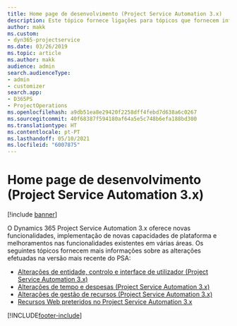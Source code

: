 ```yaml
---
title: Home page de desenvolvimento (Project Service Automation 3.x)
description: Este tópico fornece ligações para tópicos que fornecem informações de desenvolvimento do Dynamics 365 Project Service Automation (PSA), versão 3.x.
author: makk
ms.custom:
- dyn365-projectservice
ms.date: 03/26/2019
ms.topic: article
ms.author: makk
audience: admin
search.audienceType:
- admin
- customizer
search.app:
- D365PS
- ProjectOperations
ms.openlocfilehash: a9db51ea8e29420f2258dff4febd7d638a6c0267
ms.sourcegitcommit: 40f68387f594180af64a5e5c748b6efa188bd300
ms.translationtype: HT
ms.contentlocale: pt-PT
ms.lasthandoff: 05/10/2021
ms.locfileid: "6007875"
---
```

# <a name="development-home-page-project-service-automation-3x"></a>Home page de desenvolvimento (Project Service Automation 3.x)

[!include [banner](../../includes/psa-now-project-operations.md)]

O Dynamics 365 Project Service Automation 3.x oferece novas funcionalidades, implementação de novas capacidades de plataforma e melhoramentos nas funcionalidades existentes em várias áreas. Os seguintes tópicos fornecem mais informações sobre as alterações efetuadas na versão mais recente do PSA:

- [Alterações de entidade, controlo e interface de utilizador (Project Service Automation 3.x)](../developer-guides/entity-changes-v3.x.md)
- [Alterações de tempo e despesas (Project Service Automation 3.x)](../developer-guides/time-expense-changes-v3.x.md)
- [Alterações de gestão de recursos (Project Service Automation 3.x)](../developer-guides/resource-management-changes-v3.x.md)
- [Recursos Web preteridos no Project Service Automation 3.x](../developer-guides/web-resources-deprecated-v3.x.md)


[!INCLUDE[footer-include](../../includes/footer-banner.md)]